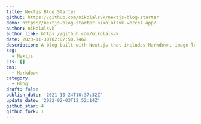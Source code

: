 ```yaml
---
title: Nextjs Blog Starter
github: https://github.com/nikolalsvk/nextjs-blog-starter
demo: https://nextjs-blog-starter-nikolalsvk.vercel.app/
author: nikolalsvk
author_link: https://github.com/nikolalsvk
date: 2023-11-30T02:07:50.746Z
description: A blog built with Next.js that includes Markdown, image loading, sitemap, etc
ssg:
  - Nextjs
css: []
cms:
  - Markdown
category:
  - Blog
draft: false
publish_date: '2021-10-24T10:37:32Z'
update_date: '2022-02-03T12:52:14Z'
github_star: 4
github_fork: 1
---
```

